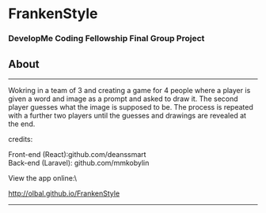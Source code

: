 
# FrankenStyle
### DevelopMe Coding Fellowship Final Group Project


## About

---

Wokring in a team of 3 and creating a game for 4 people where a player is given a word and image as a prompt and asked to draw it.
The second player guesses what the image is supposed to be. The process is repeated with a further two players until the guesses and drawings are revealed at the end. 

credits:

Front-end (React):github.com/deanssmart\
Back-end (Laravel): github.com/mmkobylin

View the app online:\

http://olbal.github.io/FrankenStyle

---
